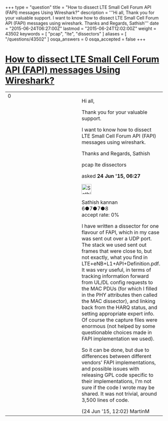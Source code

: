 +++
type = "question"
title = "How to dissect LTE Small Cell Forum API (FAPI) messages  Using Wireshark?"
description = '''Hi all, Thank you for your valuable support. I want to know how to dissect LTE Small Cell Forum API (FAPI) messages using wireshark. Thanks and Regards, Sathish'''
date = "2015-06-24T06:27:00Z"
lastmod = "2015-06-24T12:02:00Z"
weight = 43502
keywords = [ "pcap", "lte", "dissectors" ]
aliases = [ "/questions/43502" ]
osqa_answers = 0
osqa_accepted = false
+++

<div class="headNormal">

# [How to dissect LTE Small Cell Forum API (FAPI) messages Using Wireshark?](/questions/43502/how-to-dissect-lte-small-cell-forum-api-fapi-messages-using-wireshark)

</div>

<div id="main-body">

<div id="askform">

<table id="question-table" style="width:100%;"><colgroup><col style="width: 50%" /><col style="width: 50%" /></colgroup><tbody><tr class="odd"><td style="width: 30px; vertical-align: top"><div class="vote-buttons"><span id="post-43502-upvote" class="ajax-command post-vote up" rel="nofollow" title="I like this post (click again to cancel)"> </span><div id="post-43502-score" class="post-score" title="current number of votes">0</div><span id="post-43502-downvote" class="ajax-command post-vote down" rel="nofollow" title="I dont like this post (click again to cancel)"> </span> <span id="favorite-mark" class="ajax-command favorite-mark" rel="nofollow" title="mark/unmark this question as favorite (click again to cancel)"> </span><div id="favorite-count" class="favorite-count"></div></div></td><td><div id="item-right"><div class="question-body"><p>Hi all,</p><p>Thank you for your valuable support.</p><p>I want to know how to dissect LTE Small Cell Forum API (FAPI) messages using wireshark.</p><p>Thanks and Regards, Sathish</p></div><div id="question-tags" class="tags-container tags"><span class="post-tag tag-link-pcap" rel="tag" title="see questions tagged &#39;pcap&#39;">pcap</span> <span class="post-tag tag-link-lte" rel="tag" title="see questions tagged &#39;lte&#39;">lte</span> <span class="post-tag tag-link-dissectors" rel="tag" title="see questions tagged &#39;dissectors&#39;">dissectors</span></div><div id="question-controls" class="post-controls"></div><div class="post-update-info-container"><div class="post-update-info post-update-info-user"><p>asked <strong>24 Jun '15, 06:27</strong></p><img src="https://secure.gravatar.com/avatar/7ba5607f38325cbf87766b918e1d76a8?s=32&amp;d=identicon&amp;r=g" class="gravatar" width="32" height="32" alt="Sathish%20kannan&#39;s gravatar image" /><p><span>Sathish kannan</span><br />
<span class="score" title="6 reputation points">6</span><span title="7 badges"><span class="badge1">●</span><span class="badgecount">7</span></span><span title="7 badges"><span class="silver">●</span><span class="badgecount">7</span></span><span title="8 badges"><span class="bronze">●</span><span class="badgecount">8</span></span><br />
<span class="accept_rate" title="Rate of the user&#39;s accepted answers">accept rate:</span> <span title="Sathish kannan has no accepted answers">0%</span></p></div></div><div id="comments-container-43502" class="comments-container"><span id="43519"></span><div id="comment-43519" class="comment"><div id="post-43519-score" class="comment-score"></div><div class="comment-text"><p>I have written a dissector for one flavour of FAPI, which in my case was sent out over a UDP port. The stack we used sent out frames that were close to, but not exactly, what you find in LTE+eNB+L1+API+Definition.pdf. It was very useful, in terms of tracking information forward from UL/DL config requests to the MAC PDUs (for which I filled in the PHY attributes then called the MAC dissector), and linking back from the HARQ status, and setting appropriate expert info. Of course the capture files were enormous (not helped by some questionable choices made in FAPI implementation we used).</p><p>So it can be done, but due to differences between different vendors' FAPI implementations, and possible issues with releasing GPL code specific to their implementations, I'm not sure if the code I wrote may be shared. It was not trivial, around 3,500 lines of code.</p></div><div id="comment-43519-info" class="comment-info"><span class="comment-age">(24 Jun '15, 12:02)</span> <span class="comment-user userinfo">MartinM</span></div></div></div><div id="comment-tools-43502" class="comment-tools"></div><div class="clear"></div><div id="comment-43502-form-container" class="comment-form-container"></div><div class="clear"></div></div></td></tr></tbody></table>

</div>

</div>

